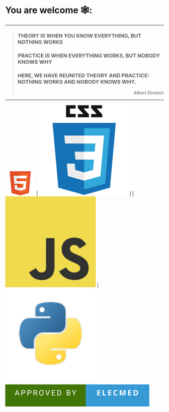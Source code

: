 # You are welcome  🕸️: 
----
  > ### THEORY IS WHEN YOU KNOW EVERYTHING, BUT NOTHING WORKS
> ### PRACTICE IS WHEN EVERYTHING WORKS, BUT NOBODY KNOWS WHY
> ### HERE, WE HAVE REUNITED THEORY AND PRACTICE: NOTHING WORKS AND NOBODY KNOWS WHY.
> _<p align =right>Albert Einstein</p>_

----
![HTML](https://github.com/profelecmed/profelecmed/blob/main/html5gitonline.png) |![CSS3](https://raw.githubusercontent.com/github/explore/80688e429a7d4ef2fca1e82350fe8e3517d3494d/topics/css/css.png) | |![JavaScript ](https://raw.githubusercontent.com/github/explore/80688e429a7d4ef2fca1e82350fe8e3517d3494d/topics/javascript/javascript.png) | ![HTML](https://raw.githubusercontent.com/github/explore/80688e429a7d4ef2fca1e82350fe8e3517d3494d/topics/python/python.png)

![forthebadge](https://github.com/profelecmed/profelecmed/blob/main/APPROVED%20BY-ELECMED.svg) 


<!--
https://learn.microsoft.com/fr-fr/azure/devops/project/wiki/markdown-guidance?view=azure-devops

https://medium.com/@abhiappmobiledeveloper/guide-to-writing-on-readme-md-markdown-file-for-github-project-8aad4e4e2a15

# header H1
## header H2
### header H3
#### header H4
##### header H5
###### header H6

entrez deux espaces avant le saut de ligne, puis sélectionnez Entrée pour commencer un nouveau paragraphe.

> Single line quote
>> Nested quote

**profelecmed/profelecmed** is a ✨ _special_ ✨ repository because its `README.md` (this file) appears on your GitHub profile.

La ligne au-dessus de la ligne contenant le --- doit être vide.

Here are some ideas to get you started:

- 🔭 I’m currently working on ...
- 🌱 I’m currently learning ...
- 👯 I’m looking to collaborate on ...
- 🤔 I’m looking for help with ...
- 💬 Ask me about ...
- 📫 How to reach me: ...
- 😄 Pronouns: ...
- ⚡ Fun fact: ...
[![forthebadge](https://forthebadge.com/images/featured/featured-uses-html.svg)](https://forthebadge.com)
[![forthebadge](https://forthebadge.com/images/badges/approved-by-george-costanza.svg)](https://forthebadge.com)

## What are attributes that distinguishes the elearning from other learnings?
-->
